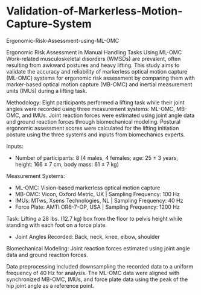 # Validation-of-Markerless-Motion-Capture-System

Ergonomic-Risk-Assessment-using-ML-OMC

Ergonomic Risk Assessment in Manual Handling Tasks Using ML-OMC
Work-related musculoskeletal disorders (WMSDs) are prevalent, often resulting from awkward postures and heavy lifting. This study aims to validate the accuracy and reliability of markerless optical motion capture (ML-OMC) systems for ergonomic risk assessment by comparing them with marker-based optical motion capture (MB-OMC) and inertial measurement units (IMUs) during a lifting task.

Methodology:
Eight participants performed a lifting task while their joint angles were recorded using three measurement systems: ML-OMC, MB-OMC, and IMUs. Joint reaction forces were estimated using joint angle data and ground reaction forces through biomechanical modeling. Postural ergonomic assessment scores were calculated for the lifting initiation posture using the three systems and inputs from biomechanics experts.

Inputs:
- Number of participants: 8 (4 males, 4 females; age: 25 ± 3 years, height: 166 ± 7 cm, body mass: 61 ± 7 kg)

Measurement Systems:
- ML-OMC: Vision-based markerless optical motion capture
- MB-OMC: Vicon, Oxford Metric, UK | Sampling Frequency: 100 Hz
- IMUs: MTws, Xsens Technologies, NL | Sampling Frequency: 40 Hz
- Force Plate: AMTI OR6-7-OP, USA | Sampling Frequency: 1200 Hz

Task: Lifting a 28 lbs. (12.7 kg) box from the floor to pelvis height while standing with each foot on a force plate.

- Joint Angles Recorded: Back, neck, knee, elbow, shoulder

Biomechanical Modeling: Joint reaction forces estimated using joint angle data and ground reaction forces.

Data preprocessing included downsampling the recorded data to a uniform frequency of 40 Hz for analysis. The ML-OMC data were aligned with synchronized MB-OMC, IMUs, and force plate data using the peak of the hip joint angle as a reference point.